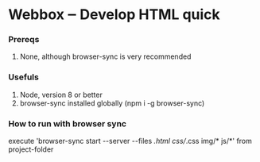 # Webbox ‒ Develop HTML quick
### Prereqs
1. None, although browser-sync is very recommended
### Usefuls
1. Node, version 8 or better
2. browser-sync installed globally (npm i -g browser-sync)
### How to run with browser sync
execute 'browser-sync start --server --files *.html css/*.css img/* js/*' from project-folder

